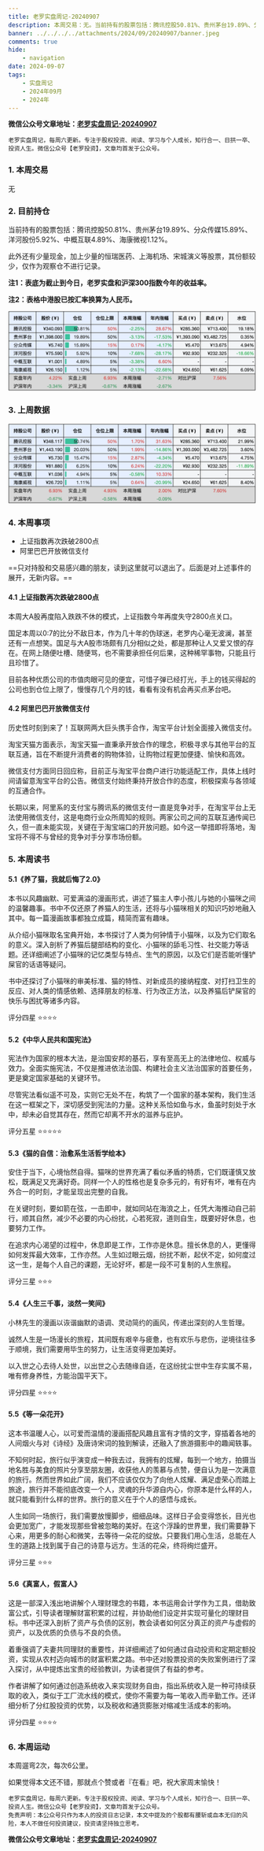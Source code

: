 ```yaml
---
title: 老罗实盘周记-20240907
description: 本周交易：无。当前持有的股票包括：腾讯控股50.81%、贵州茅台19.89%、分众传媒15.89%、洋河股份5.92%、中概互联4.89%、海康微视1.12%。此外还有少量现金，加上少量的恒瑞医药、上海机场、宋城演义等股票，其份额较少，仅作为观察仓不进行记录。
banner: ../../../../attachments/2024/09/20240907/banner.jpeg
comments: true
hide:
    - navigation
date: 2024-09-07
tags:
    - 实盘周记
    - 2024年09月
    - 2024年
---
```


__微信公众号文章地址：[老罗实盘周记-20240907](https://mp.weixin.qq.com/s/6acnL-OFBANtzW0SXkdlBg)__

```
老罗实盘周记，每周六更新。专注于股权投资、阅读、学习与个人成长，知行合一、日拱一卒、投资人生。微信公众号【老罗投资】，文章均首发于公众号。
```

### 1. 本周交易

无

### 2. 目前持仓

当前持有的股票包括：腾讯控股50.81%、贵州茅台19.89%、分众传媒15.89%、洋河股份5.92%、中概互联4.89%、海康微视1.12%。

此外还有少量现金，加上少量的恒瑞医药、上海机场、宋城演义等股票，其份额较少，仅作为观察仓不进行记录。

**注1：表底为截止到今日，老罗实盘和沪深300指数今年的收益率。**

**注2：表格中港股已按汇率换算为人民币。**

![目前持仓](../../../attachments/2024/09/20240907/1.jpg)

### 3. 上周数据

![上周数据](../../../attachments/2024/09/20240907/2.jpg)

### 4. 本周事项

+ 上证指数再次跌破2800点
+ 阿里巴巴开放微信支付

==只对持股和交易感兴趣的朋友，读到这里就可以退出了。后面是对上述事件的展开，无新内容。==

#### 4.1 上证指数再次跌破2800点

本周大A股再度陷入跌跌不休的模式，上证指数今年再度失守2800点关口。

国足本周以0:7的比分不敌日本，作为几十年的伪球迷，老罗内心毫无波澜，甚至还有一点想笑。国足与大A股市场颇有几分相似之处，都是那种让人又爱又恨的存在。在网上随便吐槽、随便骂，也不需要承担任何后果，这种稀罕事物，只能且行且珍惜了。

目前各种优质公司的市值肉眼可见的便宜，可惜子弹已经打光，手上的钱买得起的公司也到仓位上限了，慢慢存几个月的钱，看看有没有机会再买点茅台吧。

#### 4.2 阿里巴巴开放微信支付

历史性时刻到来了！互联网两大巨头携手合作，淘宝平台计划全面接入微信支付。

淘宝天猫方面表示，淘宝天猫一直秉承开放合作的理念，积极寻求与其他平台的互联互通，旨在不断提升消费者的购物体验，让购物过程更加便捷、愉快和高效。

微信支付方面同日回应称，目前正与淘宝平台商户进行功能适配工作，具体上线时间请留意淘宝平台的公告。微信支付始终秉持开放合作的态度，积极探索与各领域的互通合作。

长期以来，阿里系的支付宝与腾讯系的微信支付一直是竞争对手，在淘宝平台上无法使用微信支付，这是电商行业众所周知的规则。两家公司之间的互联互通传闻已久，但一直未能实现，关键在于淘宝端口的开放问题。如今这一举措即将落地，淘宝将不得不与曾经的竞争对手分享市场份额。

### 5. 本周读书

#### 5.1《养了猫，我就后悔了2.0》

本书以风趣幽默、可爱满溢的漫画形式，讲述了猫主人李小孩儿与她的小猫咪之间的温馨趣事。书中不仅还原了养猫人的生活，还将与小猫咪相关的知识巧妙地融入其中。每一篇漫画故事都独立成篇，精简而富有趣味。

从介绍小猫咪取名宝典开始，本书探讨了人类为何钟情于小猫咪，以及为它们取名的意义。深入剖析了养猫后腿部结构的变化、小猫咪的舔毛习性、社交能力等话题。还详细阐述了小猫咪的记忆类型与特点、生气的原因，以及它们是否能听懂铲屎官的话语等疑问。

书中还探讨了小猫咪的审美标准、猫的特性、对新成员的接纳程度、对打扫卫生的反应、对人类的情感依赖、选择朋友的标准、行为改正方法，以及养猫后铲屎官的快乐与困扰等诸多内容。

评分四星 ⭐️⭐️⭐️⭐️

#### 5.2《中华人民共和国宪法》

宪法作为国家的根本大法，是治国安邦的基石，享有至高无上的法律地位、权威与效力。全面实施宪法，不仅是推进依法治国、构建社会主义法治国家的首要任务，更是奠定国家基础的关键环节。

尽管宪法看似遥不可及，实则它无处不在，构筑了一个国家的基本架构，我们生活在这一框架之下，深切感受到宪法的力量。这种关系恰如鱼与水，鱼虽时刻处于水中，却未必自觉其存在，然而它却离不开水的滋养与庇护。

评分五星 ⭐️⭐️⭐️⭐️⭐️

#### 5.3《猫的自信：治愈系生活哲学绘本》

安住于当下，心境怡然自得。猫咪的世界充满了看似矛盾的特质，它们既谨慎又放松，既满足又充满好奇。同样一个人的性格也是复杂多元的，有好有坏，唯有在内外合一的时刻，才能呈现出完整的自我。

在关键时刻，要如箭在弦，一击即中，就如同站在海浪之上，任凭大海推动自己前行，顺其自然，减少不必要的内心纷扰，心若死寂，道则自生，既要好好休息，也要努力工作。

在追求内心渴望的过程中，休息即是工作，工作亦是休息。擅长休息的人，更懂得如何发挥最大效率，工作亦然。人生如过眼云烟，纷扰不断，起伏不定，如何度过这一生，是每个人自己的课题，无论好坏，都是一段不可复制的人生旅程。

评分三星 ⭐️⭐️⭐️

#### 5.4《人生三千事，淡然一笑间》

小林先生的漫画以诙谐幽默的语调、灵动简约的画风，传递出深刻的人生哲理。

诚然人生是一场漫长的旅程，其间既有艰辛与疲惫，也有欢乐与悲伤，逆境往往多于顺境，我们需要用毕生的努力，让生活变得更加美好。

以入世之心去待人处世，以出世之心去随缘自适，在这纷扰尘世中生存实属不易，唯有修身养性，方能治国平天下。

评分四星 ⭐️⭐️⭐️⭐️

#### 5.5《等一朵花开》

这本书温暖人心，以可爱而温情的漫画搭配风趣且富有才情的文字，穿插着各地的人间烟火与对《诗经》及唐诗宋词的独到解读，还融入了旅游摄影中的趣闻轶事。

不知何时起，旅行似乎演变成一种我去过，我拥有的炫耀，每到一个地方，拍摄当地名胜与美食的照片分享至朋友圈，收获他人的羡慕与点赞，便自认为是一次满意的旅行。然而世界如此广阔，我们不应该仅仅为了向他人炫耀、满足虚荣心而踏上旅途，旅行并不能彻底改变一个人，灵魂的升华源自内心，你原本是什么样的人，就只能看到什么样的世界。旅行的意义在于个人的感悟与成长。

人生如同一场旅行，我们需要放慢脚步，细细品味。这样日子会变得悠长，目光也会更加宽广，才能发现那些曾被忽略的美好。在这个浮躁的世界里，我们需要静下心来，用更多的耐心和微笑，去等待一朵花的绽放。只要我们用心生活，总能在人生的道路上找到属于自己的诗意与远方。生活的花朵，终将绚烂盛开。

评分三星 ⭐️⭐️⭐️

#### 5.6《真富人，假富人》

这是一部深入浅出地讲解个人理财理念的书籍，本书运用会计学作为工具，借助致富公式，引导读者理解财富积累的过程，并协助他们设定并实现可量化的理财目标。书中还深入剖析了资产与负债的区别，教会读者如何区分真正的资产与虚假的资产，以及优质的负债与不良的负债。

着重强调了夫妻共同理财的重要性，并详细阐述了如何通过自动投资和定期定额投资，实现从农村迈向城市的财富积累之路。书中还对股票投资的失败案例进行了深入探讨，从中提炼出宝贵的经验教训，为读者提供了有益的参考。

作者讲解了如何通过创造系统收入来实现财务自由，指出系统收入是一种可持续获取的收入，类似于工厂流水线的模式，使你不需要为每一笔收入而辛勤工作。还详细分析了分红股投资的优势，以及税收和通货膨胀对缩减生活成本的影响。

评分四星 ⭐️⭐️⭐️⭐️

### 6. 本周运动

本周遛弯2次，每次6公里。

如果觉得本文还不错，那就点个赞或者『在看』吧，祝大家周末愉快！

```
老罗实盘周记，每周六更新。专注于股权投资、阅读、学习与个人成长，知行合一、日拱一卒、投资人生。微信公众号【老罗投资】，文章均首发于公众号。
免责声明：本公众号只作为本人的投资日志记录，本文中提及的个股都有腰斩或血本无归的风险，本人不做任何投资建议，投资请坚持独立思考。
```

__微信公众号文章地址：[老罗实盘周记-20240907](https://mp.weixin.qq.com/s/6acnL-OFBANtzW0SXkdlBg)__